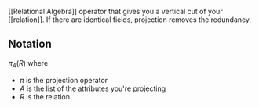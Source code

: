 [[Relational Algebra]] operator that gives you a vertical cut of your [[relation]].
If there are identical fields, projection removes the redundancy.

## Notation

${ \pi_{A} (R) }$
where
- ${ \pi }$ is the projection operator
- ${ A }$ is the list of the attributes you're projecting
- ${ R }$ is the relation